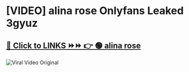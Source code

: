 
 # [VIDEO] alina rose Onlyfans Leaked 3gyuz

## <h2><a href="https://clipsfans.com/alina_rose&ref=git">🔗 Click to LINKS ⏩⏩ 👉 🟢 alina rose </a></h2>

<a href="https://clipsfans.com/alina_rose&ref=git" rel="nofollow" data-target="animated-image.originalLink"><img src="https://i.ibb.co.com/xMMVF88/686577567.gif" alt="Viral Video Original" style="max-width: 100%; display: inline-block;" data-target="animated-image.originalImage"></a>


